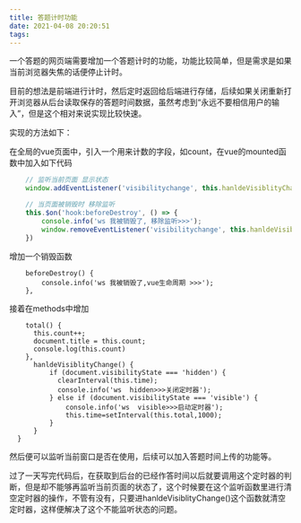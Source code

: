 ```yaml
---
title: 答题计时功能
date: 2021-04-08 20:20:51
tags:
---
```


一个答题的网页端需要增加一个答题计时的功能，功能比较简单，但是需求是如果当前浏览器失焦的话便停止计时。

目前的想法是前端进行计时，然后定时返回给后端进行存储，后续如果关闭重新打开浏览器从后台读取保存的答题时间数据，虽然考虑到“永远不要相信用户的输入”，但是这个相对来说实现比较快速。

实现的方法如下：

在全局的vue页面中，引入一个用来计数的字段，如count，在vue的mounted函数中加入如下代码

```js
    // 监听当前页面 显示状态
    window.addEventListener('visibilitychange', this.hanldeVisiblityChange);

    // 当页面被销毁时 移除监听
    this.$on('hook:beforeDestroy', () => {
        console.info('ws 我被销毁了, 移除监听>>>');
        window.removeEventListener('visibilitychange', this.hanldeVisiblityChange)
    })
```

增加一个销毁函数

```
    beforeDestroy() {
        console.info('ws 我被销毁了,vue生命周期 >>>');
    },
```

接着在methods中增加

```
    total() {
      this.count++;
      document.title = this.count;
      console.log(this.count)
    },
      hanldeVisiblityChange() {
          if (document.visibilityState === 'hidden') {
            clearInterval(this.time);
            console.info('ws  hidden>>>关闭定时器');
          } else if (document.visibilityState === 'visible') {
              console.info('ws  visible>>>启动定时器');
              this.time=setInterval(this.total,1000);
          }
      }
  }
```

然后便可以监听当前窗口是否在使用，后续可以加入答题时间上传的功能等。



过了一天写完代码后，在获取到后台的已经作答时间以后就要调用这个定时器的判断，但是却不能够再监听当前页面的状态了，这个时候要在这个监听函数里进行清空定时器的操作，不管有没有，只要进hanldeVisiblityChange()这个函数就清空定时器，这样便解决了这个不能监听状态的问题。
